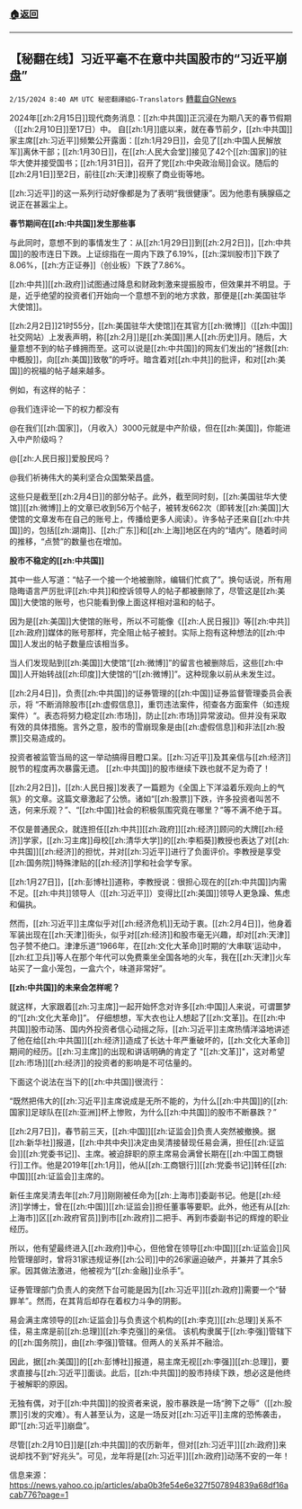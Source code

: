###  [:house:返回](README.md)
---


## 【秘翻在线】习近平毫不在意中共国股市的“习近平崩盘”
`2/15/2024 8:40 AM UTC 秘密翻譯組G-Translators` [轉載自GNews](https://gnews.org/articles/2308835)

2024年[[zh:2月15日]]现代商务消息：[[zh:中共国]]正沉浸在为期八天的春节假期（[[zh:2月10日]]至17日）中。 自[[zh:1月]]底以来，就在春节前夕，[[zh:中共国]]家主席[[zh:习近平]]频繁公开露面：[[zh:1月29日]]，会见了[[zh:中国人民解放军]]离休干部；[[zh:1月30日]]，在[[zh:人民大会堂]]接见了42个[[zh:国家]]的驻华大使并接受国书；[[zh:1月31日]]，召开了党[[zh:中央政治局]]会议。随后的[[zh:2月1日]]至2日，前往[[zh:天津]]视察了商业街等地。

[[zh:习近平]]的这一系列行动好像都是为了表明“我很健康”。因为他患有胰腺癌之说正在甚嚣尘上。

**春节期间在[[zh:中共国]]发生那些事**

与此同时，意想不到的事情发生了：从[[zh:1月29日]]到[[zh:2月2日]]，[[zh:中共国]]的股市连日下跌。上证综指在一周内下跌了6.19%，[[zh:深圳股市]]下跌了8.06%，[[zh:方正证券]]（创业板）下跌了7.86%。

[[zh:中共]][[zh:政府]]试图通过降息和财政刺激来提振股市，但效果并不明显。于是，近乎绝望的投资者们开始向一个意想不到的地方求救，那便是[[zh:美国驻华大使馆]]。

[[zh:2月2日]]21时55分，[[zh:美国驻华大使馆]]在其官方[[zh:微博]]（[[zh:中国]]社交网站）上发表声明，称[[zh:2月]]是[[zh:美国]]黑人[[zh:历史]]月。随后，大量意想不到的帖子蜂拥而至。这可以说是[[zh:中共国]]的网友们发出的“拯救[[zh:中概股]]，向[[zh:美国]]致敬”的呼吁。暗含着对[[zh:中共]]的批评，和对[[zh:美国]]的祝福的帖子越来越多。

例如，有这样的帖子：

@我们连评论一下的权力都没有

@在我们[[zh:国家]]，（月收入）3000元就是中产阶级，但在[[zh:美国]]，你能进入中产阶级吗？

@[[zh:人民日报]]爱股民吗？

@我们祈祷伟大的美利坚合众国繁荣昌盛。

这些只是截至[[zh:2月4日]]的部分帖子。此外，截至同时刻，[[zh:美国驻华大使馆]][[zh:微博]]上的文章已收到56万个帖子，被转发662次（即转发[[zh:美国]]大使馆的文章发布在自己的账号上，传播给更多人阅读）。许多帖子还来自[[zh:中共国]]的，包括[[zh:湖南]]、[[zh:广东]]和[[zh:上海]]地区在内的“墙内”。随着时间的推移，“点赞”的数量也在增加。

**股市不稳定的[[zh:中共国]]**

其中一些人写道：“帖子一个接一个地被删除，编辑们忙疯了”。换句话说，所有用隐晦语言严厉批评[[zh:中共]]和控诉领导人的帖子都被删除了，尽管这是[[zh:美国]]大使馆的账号，也只能看到像上面这样相对温和的帖子。

因为是[[zh:美国]]大使馆的账号，所以不可能像《[[zh:人民日报]]》等[[zh:中共]][[zh:政府]]媒体的账号那样，完全阻止帖子被封。实际上抱有这种想法的[[zh:中国]]人发出的帖子数量应该相当多。

当人们发现贴到[[zh:美国]]大使馆“[[zh:微博]]”的留言也被删除后，这些[[zh:中国]]人开始转战[[zh:印度]]大使馆的“[[zh:微博]]”。这种现象以前从未发生过。

[[zh:2月4日]]，负责[[zh:中共国]]的证券管理的[[zh:中国]]证券监督管理委员会表示，将 “不断消除股市[[zh:虚假信息]]，重罚违法案件，彻查各方面案件（如违规案件）“。表态将努力稳定[[zh:市场]]，防止[[zh:市场]]异常波动。但并没有采取有效的具体措施。言外之意，股市的雪崩现象是由[[zh:虚假信息]]和非法[[zh:股票]]交易造成的。

投资者被监管当局的这一举动搞得目瞪口呆。[[zh:习近平]]及其亲信与[[zh:经济]]脱节的程度再次暴露无遗。 [[zh:中共国]]的股市继续下跌也就不足为奇了！

[[zh:2月2日]]，[[zh:人民日报]]发表了一篇题为《全国上下洋溢着乐观向上的气氛》的文章。这篇文章激起了公愤。诸如“[[zh:股票]]下跌，许多投资者叫苦不迭，何来乐观？”、“[[zh:中国]]社会的积极氛围究竟在哪里？”等不满不绝于耳。

不仅是普通民众，就连担任[[zh:中共]][[zh:政府]][[zh:经济]]顾问的大牌[[zh:经济]]学家，[[zh:习主席]]母校[[zh:清华大学]]的[[zh:李稻葵]]教授也表达了对[[zh:中共国]][[zh:经济]]的担忧，并对[[zh:习近平]]进行了负面评价。李教授是享受[[zh:国务院]]特殊津贴的[[zh:经济]]学和社会学专家。

[[zh:1月27日]]，[[zh:彭博社]]道称，李教授说：很担心现在的[[zh:中共国]]内需不足。[[zh:中共]]领导人（[[zh:习近平]]）变得比[[zh:美国]]领导人更急躁、焦虑和偏执。

然而，[[zh:习近平]]主席似乎对[[zh:经济危机]]无动于衷。[[zh:2月4日]]，他身着军装出现在[[zh:天津]]街头，似乎对[[zh:经济]]和股市毫无兴趣，却对[[zh:天津]]包子赞不绝口。津津乐道“1966年，在[[zh:文化大革命]]时期的‘大串联’运动中，[[zh:红卫兵]]等人在那个年代可以免费乘坐全国各地的火车，我在[[zh:天津]]火车站买了一盒小笼包，一盒六个，味道非常好”。

**[[zh:中共国]]的未来会怎样呢？**

就这样，大家跟着[[zh:习主席]]一起开始怀念对许多[[zh:中国]]人来说，可谓噩梦的“[[zh:文化大革命]]”。 仔细想想，军大衣也让人想起了[[zh:文革]]。在[[zh:中共国]]股市动荡、国内外投资者信心动摇之际，[[zh:习近平]]主席热情洋溢地讲述了他在给[[zh:中共国]][[zh:经济]]造成了长达十年严重破坏的，[[zh:文化大革命]]期间的经历。[[zh:习主席]]的出现和讲话明确的肯定了 "[[zh:文革]]"，这对希望[[zh:市场]][[zh:经济]]的投资者的影响是不可估量的。

下面这个说法在当下的[[zh:中共国]]很流行：

“既然把伟大的[[zh:习近平]]主席说成是无所不能的，为什么[[zh:中共国]]的[[zh:国家]]足球队在[[zh:亚洲]]杯上惨败，为什么[[zh:中共国]]的股市不断暴跌？”

[[zh:2月7日]]，春节前三天，[[zh:中国]][[zh:证监会]]负责人突然被撤换。据[[zh:新华社]]报道，[[zh:中共中央]]决定由吴清接替现任易会满，担任[[zh:证监会]][[zh:党委书记]]、主席。被迫辞职的原主席易会满曾长期在[[zh:中国工商银行]]工作。他是2019年[[zh:1月]]，他从[[zh:工商银行]][[zh:党委书记]]转任[[zh:中国]][[zh:证监会]]主席的。

新任主席吴清去年[[zh:7月]]刚刚被任命为[[zh:上海市]]委副书记。他是[[zh:经济]]学博士，曾在[[zh:中国]][[zh:证监会]]担任董事等要职。此外，他还有从[[zh:上海市]]区[[zh:政府官员]]到市[[zh:政府]]二把手、再到市委副书记的辉煌的职业经历。

所以，他有望最终进入[[zh:政府]]中心，但他曾在领导[[zh:中国]][[zh:证监会]]风险管理部时，曾将31家违规证券[[zh:公司]]中的26家逼迫破产，并兼并了其余5家。因其做法激进，他被视为“[[zh:金融]]业杀手”。

证券管理部门负责人的突然下台可能是因为[[zh:习近平]][[zh:政府]]需要一个“替罪羊”。然而，在其背后却存在着权力斗争的阴影。

易会满主席领导的[[zh:证监会]]与负责这个机构的[[zh:李克]][[zh:总理]]关系不佳，易主席是前[[zh:总理]][[zh:李克强]]的亲信。 该机构隶属于[[zh:李强]]管辖下的[[zh:国务院]]，由[[zh:李强]]管辖。但两人的关系并不融洽。

因此，据[[zh:美国]]的[[zh:彭博社]]报道，易主席无视[[zh:李强]][[zh:总理]]，要求直接与[[zh:习近平]]面谈。此后，[[zh:中共国]]的股市持续下跌，想必这是他终于被解职的原因。

无独有偶，对于[[zh:中共国]]的投资者来说，股市暴跌是一场“胯下之辱”（[[zh:股票]]引发的灾难）。有人甚至认为，这是一场反对[[zh:习近平]]主席的恐怖袭击，即“[[zh:习近平]]崩盘”。

尽管[[zh:2月10日]]是[[zh:中共国]]的农历新年，但对[[zh:习近平]][[zh:政府]]来说却找不到“好兆头”。可见，龙年将是[[zh:习近平]][[zh:政府]]动荡不安的一年！

信息来源：https://news.yahoo.co.jp/articles/aba0b3fe54e6e327f507894839a68df16acab776?page=1


